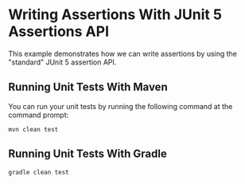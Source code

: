 # Writing Assertions With JUnit 5 Assertions API

This example demonstrates how we can write assertions by using the "standard" JUnit 5 assertion API.

## Running Unit Tests With Maven

You can run your unit tests by running the following command at the command prompt:

    mvn clean test   

## Running Unit Tests With Gradle

    gradle clean test 